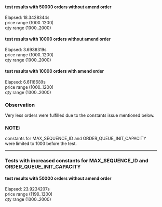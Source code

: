 
#### test results with 50000 orders without amend order

Elapsed: 18.3428344s \
price range (1000..1200) \
qty range (1000..2000) 


#### test results with 10000 orders without amend order

Elapsed: 3.6938319s\
price range (1000..1200) \
qty range (1000..2000) 

#### test results with 10000 orders with amend order

Elapsed: 6.6118689s \
price range (1000..1200) \
qty range (1000..2000) 

### Observation
Very less orders were fulfilled due to the constants issue mentioned below. 

### NOTE: 
constants for MAX_SEQUENCE_ID and ORDER_QUEUE_INIT_CAPACITY were limited to 1000 before the test. 

----

### Tests with increased constants for MAX_SEQUENCE_ID and ORDER_QUEUE_INIT_CAPACITY

#### test results with 50000 orders without amend order

Elapsed: 23.9234207s \
price range (1199..1200) \
qty range (1000..2000) 